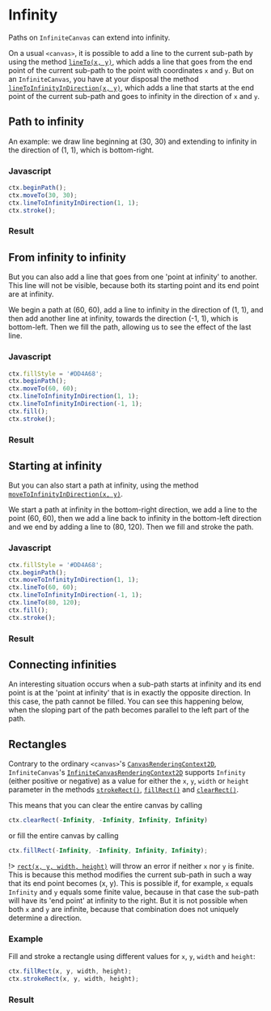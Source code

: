 # Infinity

Paths on `InfiniteCanvas` can extend into infinity.

On a usual `<canvas>`, it is possible to add a line to the current sub-path by using the method [`lineTo(x, y)`](https://developer.mozilla.org/en-US/docs/Web/API/CanvasRenderingContext2D/lineTo), which adds a line that goes from the end point of the current sub-path to the point with coordinates `x` and `y`. But on an `InfiniteCanvas`, you have at your disposal the method [`lineToInfinityInDirection(x, y)`](/api_reference?id=linetoinfinityindirectionx-y), which adds a line that starts at the end point of the current sub-path and goes to infinity in the direction of `x` and `y`.

## Path to infinity

An example: we draw line beginning at (30, 30) and extending to infinity in the direction of (1, 1), which is bottom-right.

### Javascript

```js
ctx.beginPath();
ctx.moveTo(30, 30);
ctx.lineToInfinityInDirection(1, 1);
ctx.stroke();
```

### Result

<infinite-canvas-embed projectid="use-cases/line-to-infinity" :height="300" ></infinite-canvas-embed>

## From infinity to infinity

But you can also add a line that goes from one 'point at infinity' to another. This line will not be visible, because both its starting point and its end point are at infinity.

We begin a path at (60, 60), add a line to infinity in the direction of (1, 1), and then add another line at infinity, towards the direction (-1, 1), which is bottom-left. Then we fill the path, allowing us to see the effect of the last line.

### Javascript

```js
ctx.fillStyle = '#DD4A68';
ctx.beginPath();
ctx.moveTo(60, 60);
ctx.lineToInfinityInDirection(1, 1);
ctx.lineToInfinityInDirection(-1, 1);
ctx.fill();
ctx.stroke();
```

### Result

<infinite-canvas-embed projectid="use-cases/line-to-infinity2" :height="300"></infinite-canvas-embed>

## Starting at infinity

But you can also start a path at infinity, using the method [`moveToInfinityInDirection(x, y)`](/api_reference?id=movetoinfinityindirectionx-y).

We start a path at infinity in the bottom-right direction, we add a line to the point (60, 60), then we add a line back to infinity in the bottom-left direction and we end by adding a line to (80, 120). Then we fill and stroke the path.

### Javascript

```js
ctx.fillStyle = '#DD4A68';
ctx.beginPath();
ctx.moveToInfinityInDirection(1, 1);
ctx.lineTo(60, 60);
ctx.lineToInfinityInDirection(-1, 1);
ctx.lineTo(80, 120);
ctx.fill();
ctx.stroke();
```

### Result

<infinite-canvas-embed projectid="use-cases/line-to-infinity3" :height="300"></infinite-canvas-embed>

## Connecting infinities

An interesting situation occurs when a sub-path starts at infinity and its end point is at the 'point at infinity' that is in exactly the opposite direction. In this case, the path cannot be filled. You can see this happening below, when the sloping part of the path becomes parallel to the left part of the path.

<infinite-canvas-embed projectid="use-cases/connecting-infinities" :height="350"></infinite-canvas-embed>

## Rectangles

Contrary to the ordinary `<canvas>`'s [`CanvasRenderingContext2D`](https://developer.mozilla.org/en-US/docs/Web/API/CanvasRenderingContext2D), `InfiniteCanvas`'s [`InfiniteCanvasRenderingContext2D`](/api_reference?id=infinitecanvasrenderingcontext2d) supports `Infinity` (either positive or negative) as a value for either the `x`, `y`, `width` or `height` parameter in the methods [`strokeRect()`](https://developer.mozilla.org/en-US/docs/Web/API/CanvasRenderingContext2D/strokeRect), [`fillRect()`](https://developer.mozilla.org/en-US/docs/Web/API/CanvasRenderingContext2D/fillRect) and [`clearRect()`](https://developer.mozilla.org/en-US/docs/Web/API/CanvasRenderingContext2D/clearRect).

This means that you can clear the entire canvas by calling

```js
ctx.clearRect(-Infinity, -Infinity, Infinity, Infinity)
```

or fill the entire canvas by calling

```js
ctx.fillRect(-Infinity, -Infinity, Infinity, Infinity);
```

!> [`rect(x, y, width, height)`](https://developer.mozilla.org/en-US/docs/Web/API/CanvasRenderingContext2D/rect) will throw an error if neither `x` nor `y` is finite. This is because this method modifies the current sub-path in such a way that its end point becomes (x, y). This is possible if, for example, `x` equals `Infinity` and `y` equals some finite value, because in that case the sub-path will have its 'end point' at infinity to the right. But it is not possible when both `x` and `y` are infinite, because that combination does not uniquely determine a direction.

### Example

Fill and stroke a rectangle using different values for `x`, `y`, `width` and `height`:

```js
ctx.fillRect(x, y, width, height);
ctx.strokeRect(x, y, width, height);
```

### Result

<infinite-canvas-embed projectid="use-cases/rectangles" :height="350"></infinite-canvas-embed>